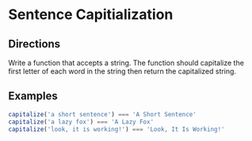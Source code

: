 # Sentence Capitialization

## Directions

Write a function that accepts a string.  The function should capitalize the first letter of each word in the string then return the capitalized string.

## Examples

```javascript
capitalize('a short sentence') === 'A Short Sentence'
capitalize('a lazy fox') === 'A Lazy Fox'
capitalize('look, it is working!') === 'Look, It Is Working!'
```
